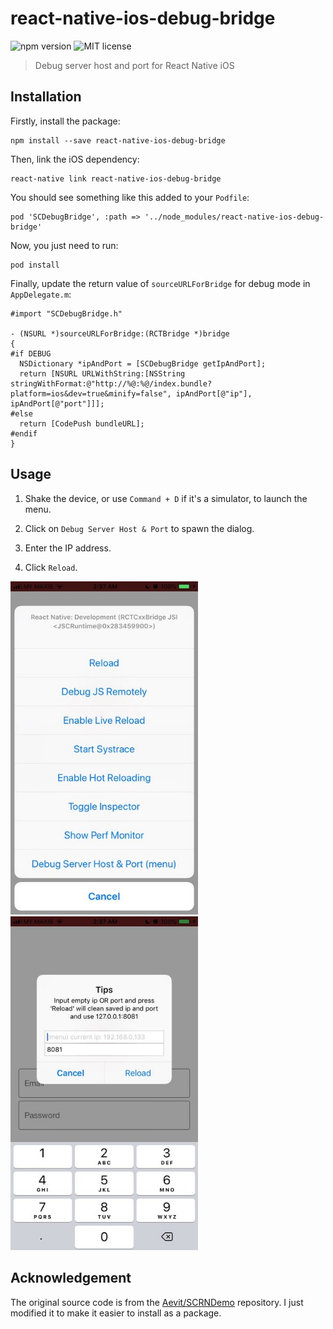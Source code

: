 # react-native-ios-debug-bridge
![npm version][npm]
![MIT license][mit]

> Debug server host and port for React Native iOS

## Installation

Firstly, install the package:

```
npm install --save react-native-ios-debug-bridge
```

Then, link the iOS dependency:

```
react-native link react-native-ios-debug-bridge
```

You should see something like this added to your `Podfile`:

```
pod 'SCDebugBridge', :path => '../node_modules/react-native-ios-debug-bridge'
```

Now, you just need to run:

```
pod install
```

Finally, update the return value of `sourceURLForBridge` for debug mode
in `AppDelegate.m`:

```objc
#import "SCDebugBridge.h"

- (NSURL *)sourceURLForBridge:(RCTBridge *)bridge
{
#if DEBUG
  NSDictionary *ipAndPort = [SCDebugBridge getIpAndPort];
  return [NSURL URLWithString:[NSString stringWithFormat:@"http://%@:%@/index.bundle?platform=ios&dev=true&minify=false", ipAndPort[@"ip"], ipAndPort[@"port"]]];
#else
  return [CodePush bundleURL];
#endif
}
```

## Usage

1. Shake the device, or use `Command + D` if it's a simulator, to launch
the menu.

2. Click on `Debug Server Host & Port` to spawn the dialog.

3. Enter the IP address.

4. Click `Reload`.

<img src="./images/menu.jpg" width="300">
<img src="./images/dialog.jpg" width="300">

## Acknowledgement

The original source code is from the [Aevit/SCRNDemo][scrn-demo]
repository. I just modified it to make it easier to install as a
package.

[npm]: https://img.shields.io/npm/v/react-native-ios-debug-bridge
[mit]: https://img.shields.io/github/license/chunkhang/react-native-ios-debug-bridge
[scrn-demo]: https://github.com/Aevit/SCRNDemo
